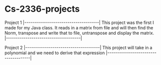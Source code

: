 # Cs-2336-projects

Project 1
|--------------------------------------|
  This project was the first I 
  made for my Java class. It reads 
  in a matrix from file and will then
  find the Norm, transpose and write 
  that to file, untranspose and display 
  the matrix. 
|--------------------------------------|

Project 2
|--------------------------------------|
  This project will take in a polynomial
  and we need to derive that expression
|--------------------------------------|
